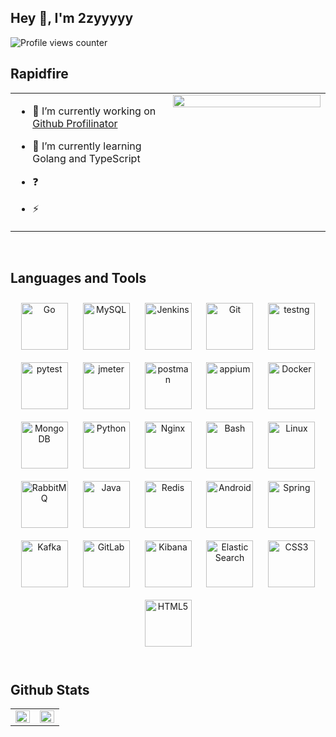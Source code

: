## Hey 👋, I'm 2zyyyyy   
![Profile views counter](https://komarev.com/ghpvc/?username=2zyyyyy&&style=flat-square) 
<br/>  
## Rapidfire  
<table><tr><td valign="top" width="50%">

- 🔭 I’m currently working on [Github Profilinator](https://github.com/2zyyyyy/github-profilinator)  
  

- 🌱 I’m currently learning Golang and TypeScript  
  

- ❓  
  

- ⚡   

</td><td valign="top" width="50%">
<div align="center">
<img src="https://2zyyyyy.github.io/static/images/greetings.gif" align="center" style="width: 100%" />
</div>  
</td></tr></table>  
<br/>  

## Languages and Tools  
<div align="center">  
<img style="margin: 10px" src="https://profilinator.rishav.dev/skills-assets/go-original.svg" alt="Go" height="75" />  
<img style="margin: 10px" src="https://profilinator.rishav.dev/skills-assets/mysql-original-wordmark.svg" alt="MySQL" height="75" /> 
<img style="margin: 10px" src="https://profilinator.rishav.dev/skills-assets/jenkins-icon.svg" alt="Jenkins" height="75" /> 
<img style="margin: 10px" src="https://profilinator.rishav.dev/skills-assets/git-scm-icon.svg" alt="Git" height="75" />  
  
<img style="margin: 10px" src="https://tva1.sinaimg.cn/large/e6c9d24ely1h38w2tvrl3j20i308p0su.jpg" alt="testng" height="75" /> 
<img style="margin: 10px" src="https://tva1.sinaimg.cn/large/e6c9d24ely1h38w5wux07j205k05kt8m.jpg" alt="pytest" height="75" /> 
<img style="margin: 10px" src="https://tva1.sinaimg.cn/large/e6c9d24ely1h38w9e6snyj20ig0hvt9h.jpg" alt="jmeter" height="75" /> 
<img style="margin: 10px" src="https://tva1.sinaimg.cn/large/e6c9d24ely1h38wbrzsv1j20u00b374u.jpg" alt="postman" height="75" />   
<img style="margin: 10px" src="https://tva1.sinaimg.cn/large/e6c9d24ely1h38wkf9xjuj20ma0aadge.jpg" alt="appium" height="75" /> 
<img style="margin: 10px" src="https://profilinator.rishav.dev/skills-assets/docker-original-wordmark.svg" alt="Docker" height="75" />  
 
<img style="margin: 10px" src="https://profilinator.rishav.dev/skills-assets/mongodb-original-wordmark.svg" alt="MongoDB" height="75" />  
<img style="margin: 10px" src="https://profilinator.rishav.dev/skills-assets/python-original.svg" alt="Python" height="75" />  
<img style="margin: 10px" src="https://profilinator.rishav.dev/skills-assets/nginx-original.svg" alt="Nginx" height="75" />  
<img style="margin: 10px" src="https://profilinator.rishav.dev/skills-assets/gnu_bash-icon.svg" alt="Bash" height="75" />  
<img style="margin: 10px" src="https://profilinator.rishav.dev/skills-assets/linux-original.svg" alt="Linux" height="75" />  
<img style="margin: 10px" src="https://profilinator.rishav.dev/skills-assets/rabbitmq-icon.svg" alt="RabbitMQ" height="75" />  
<img style="margin: 10px" src="https://profilinator.rishav.dev/skills-assets/java-original-wordmark.svg" alt="Java" height="75" />  
<img style="margin: 10px" src="https://profilinator.rishav.dev/skills-assets/redis-original-wordmark.svg" alt="Redis" height="75" />  
<img style="margin: 10px" src="https://profilinator.rishav.dev/skills-assets/android-original-wordmark.svg" alt="Android" height="75" />  
<img style="margin: 10px" src="https://profilinator.rishav.dev/skills-assets/springio-icon.svg" alt="Spring" height="75" />  
<img style="margin: 10px" src="https://profilinator.rishav.dev/skills-assets/apache_kafka-icon.svg" alt="Kafka" height="75" />  
<img style="margin: 10px" src="https://profilinator.rishav.dev/skills-assets/gitlab.svg" alt="GitLab" height="75" />  
<img style="margin: 10px" src="https://profilinator.rishav.dev/skills-assets/kibana.png" alt="Kibana" height="75" />  
<img style="margin: 10px" src="https://profilinator.rishav.dev/skills-assets/elasticsearch.png" alt="Elastic Search" height="75" /> 
<img style="margin: 10px" src="https://profilinator.rishav.dev/skills-assets/css3-original-wordmark.svg" alt="CSS3" height="75" />  
<img style="margin: 10px" src="https://profilinator.rishav.dev/skills-assets/html5-original-wordmark.svg" alt="HTML5" height="75" />  
</div>  
<br/>  

## Github Stats  
<table><tr><td valign="top" width="50%">

<div align="right"><img src="https://github-readme-stats.vercel.app/api?username=2zyyyyy&show_icons=true&count_private=true&hide_border=true" align="right" style="width: 100%" /></div>

</td><td valign="top" width="50%">

<img src="https://github-readme-stats.vercel.app/api/top-langs/?username=2zyyyyy&hide_border=true&layout=compact" align="left" style="width: 100%" />
</td></tr></table>  
<br/>  
<br/>  
<br/>  
<br />

<!-- ![visitors](https://visitor-badge.glitch.me/badge?page_id=2zyyyyy.2zyyyyy&left_color=green&right_color=red)  -->
